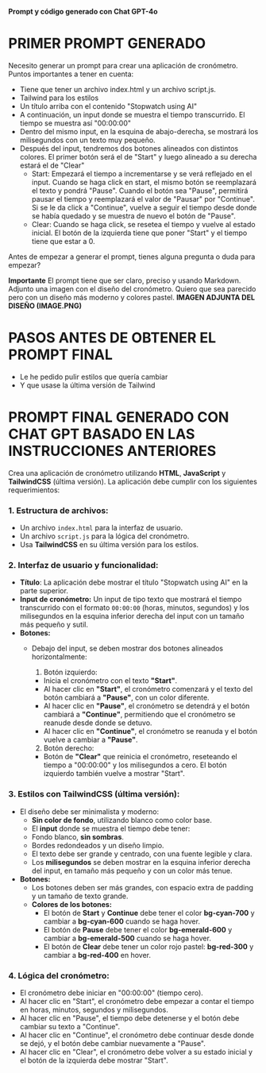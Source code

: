 **Prompt y código generado con Chat GPT-4o**

# PRIMER PROMPT GENERADO
Necesito generar un prompt para crear una aplicación de cronómetro. Puntos importantes a tener en cuenta:
- Tiene que tener un archivo index.html y un archivo script.js.
- Tailwind para los estilos
- Un título arriba con el contenido "Stopwatch using AI"
- A continuación, un input donde se muestra el tiempo transcurrido. El tiempo se muestra así "00:00:00"
- Dentro del mismo input, en la esquina de abajo-derecha, se mostrará los milisegundos con un texto muy pequeño.
- Después del input, tendremos dos botones alineados con distintos colores. El primer botón será el de "Start" y luego alineado a su derecha estará el de "Clear"
    - Start: Empezará el tiempo a incrementarse y se verá reflejado en el input. Cuando se haga click en start, el mismo botón se reemplazará el texto y pondrá "Pause". Cuando el botón sea "Pause", permitirá pausar el tiempo y reemplazará el valor de "Pausar" por "Continue". Si se le da click a "Continue", vuelve a seguir el tiempo desde donde se había quedado y se muestra de nuevo el botón de "Pause".
    - Clear: Cuando se haga click, se resetea el tiempo y vuelve al estado inicial. El botón de la izquierda tiene que poner "Start" y el tiempo tiene que estar a 0.

Antes de empezar a generar el prompt, tienes alguna pregunta o duda para empezar?

**Importante** El prompt tiene que ser claro, preciso y usando Markdown. Adjunto una imagen con el diseño del cronómetro. Quiero que sea parecido pero con un diseño más moderno y colores pastel.
**IMAGEN ADJUNTA DEL DISEÑO (IMAGE.PNG)**

# PASOS ANTES DE OBTENER EL PROMPT FINAL
- Le he pedido pulir estilos que quería cambiar
- Y que usase la última versión de Tailwind


# **PROMPT FINAL** GENERADO CON CHAT GPT BASADO EN LAS INSTRUCCIONES ANTERIORES

Crea una aplicación de cronómetro utilizando **HTML**, **JavaScript** y **TailwindCSS** (última versión). La aplicación debe cumplir con los siguientes requerimientos:

### 1. Estructura de archivos:
- Un archivo `index.html` para la interfaz de usuario.
- Un archivo `script.js` para la lógica del cronómetro.
- Usa **TailwindCSS** en su última versión para los estilos.

### 2. Interfaz de usuario y funcionalidad:
- **Título**: La aplicación debe mostrar el título "Stopwatch using AI" en la parte superior.
- **Input de cronómetro:** Un input de tipo texto que mostrará el tiempo transcurrido con el formato `00:00:00` (horas, minutos, segundos) y los milisegundos en la esquina inferior derecha del input con un tamaño más pequeño y sutil.
- **Botones:**
    - Debajo del input, se deben mostrar dos botones alineados horizontalmente:
        1) Botón izquierdo:
        - Inicia el cronómetro con el texto **"Start"**.
        - Al hacer clic en **"Start"**, el cronómetro comenzará y el texto del botón cambiará a **"Pause"**, con un color diferente.
        - Al hacer clic en **"Pause"**, el cronómetro se detendrá y el botón cambiará a **"Continue"**, permitiendo que el cronómetro se reanude desde donde se detuvo.
        - Al hacer clic en **"Continue"**, el cronómetro se reanuda y el botón vuelve a cambiar a **"Pause"**.

        2) Botón derecho:
        - Botón de **"Clear"** que reinicia el cronómetro, reseteando el tiempo a "00:00:00" y los milisegundos a cero. El botón izquierdo también vuelve a mostrar "Start".

### 3. Estilos con TailwindCSS (última versión):
- El diseño debe ser minimalista y moderno:
    - **Sin color de fondo**, utilizando blanco como color base.
    - El **input** donde se muestra el tiempo debe tener:
    - Fondo blanco, **sin sombras**.
    - Bordes redondeados y un diseño limpio.
    - El texto debe ser grande y centrado, con una fuente legible y clara.
    - Los **milisegundos** se deben mostrar en la esquina inferior derecha del input, en tamaño más pequeño y con un color más tenue.
- **Botones:**
    - Los botones deben ser más grandes, con espacio extra de padding y un tamaño de texto grande.
    - **Colores de los botones:**
        - El botón de **Start** y **Continue** debe tener el color **bg-cyan-700** y cambiar a **bg-cyan-600** cuando se haga hover.
        - El botón de **Pause** debe tener el color **bg-emerald-600** y cambiar a **bg-emerald-500** cuando se haga hover.
        - El botón de **Clear** debe tener un color rojo pastel: **bg-red-300** y cambiar a **bg-red-400** en hover.

### 4. Lógica del cronómetro:
- El cronómetro debe iniciar en "00:00:00" (tiempo cero).
- Al hacer clic en "Start", el cronómetro debe empezar a contar el tiempo en horas, minutos, segundos y milisegundos.
- Al hacer clic en "Pause", el tiempo debe detenerse y el botón debe cambiar su texto a "Continue".
- Al hacer clic en "Continue", el cronómetro debe continuar desde donde se dejó, y el botón debe cambiar nuevamente a "Pause".
- Al hacer clic en "Clear", el cronómetro debe volver a su estado inicial y el botón de la izquierda debe mostrar "Start".